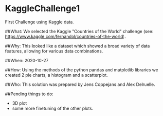 # KaggleChallenge1
First Challenge using Kaggle data.

##What:
We selected the Kaggle "Countries of the World" challenge (see: https://www.kaggle.com/fernandol/countries-of-the-world).

##Why:
This looked like a dataset which showed a broad variety of data features, allowing for various data combinations.

##When:
2020-10-27

##How:
Using the methods of the python pandas and matplotlib libraries we created 2 pie charts, a histogram and a scatterplot.

##Who:
This solution was prepared by Jens Coppejans and Alex Delruelle.


##Pending things to do:
- 3D plot
- some more finetuning of the other plots.
